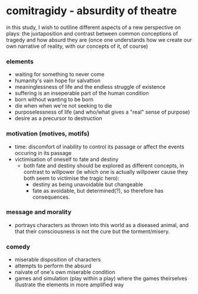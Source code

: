 # comitragidy - absurdity of theatre

in this study, I wish to outiline different aspects of a new perspective on plays: the juxtaposition and contrast between common conceptions of tragedy and how absurd they are (once one understands how we create our own narrative of reality, with our concepts of it, of course)

### elements

- waiting for something to never come
- humanity's vain hope for salvattion
- meaninglessness of life and the endless struggle of existence
- suffering is an inseperable part of the human condition
- born without wanting to be born
- die when when we're not seeking to die
- purposelessness of life (and who/what gives a "real" sense of purpose)
- desire as a precursor to destruction

### motivation (motives, motifs)

- time: discomfort of inability to control its passage or affect the events occuring in its passage
- victimisation of oneself to fate and destiny
  - both fate and destiny should be explored as different concepts, in contrast to willpower (ie which one is actually willpower cause they both seem to victimise the tragic hero):
    - destiny as being unavoidable but changeable
    - fate as avoidable, but determined(?), so therefore has consequences.

### message and morality

- portrays characters as thrown into this world as a diseased animal, and that their consciousness is not the cure but the torment/misery.

### comedy

- miserable disposition of characters
- attempts to perform the absurd
- naivate of one's own miserable condition
- games and simulation (play within a play) where the games theirselves illustrate the elements in more amplified way
